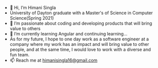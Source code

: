 - 👋 Hi, I’m Himani Singla
- University of Dayton graduate with a Master's of Science in Computer Science(Spring 2021)
- 👀 I’m passionate about coding and developing products that will bring value to others
- 🌱 I’m currently learning Angular and continuing learning...
- As for my future, I hope to one day work as a software engineer at a company where my work has an impact and will bring value to other people, and at the same time, I would love to work with a diverse and fun team.
- 📫 Reach me at himanisingla16@gmail.com

<!---
himani-16/himani-16 is a ✨ special ✨ repository because its `README.md` (this file) appears on your GitHub profile.
You can click the Preview link to take a look at your changes.
--->
